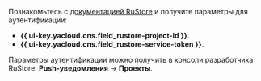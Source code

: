 Познакомьтесь с [документацией RuStore](https://www.rustore.ru/help/sdk/push-notifications/send-push-notifications) и получите параметры для аутентификации:
* **{{ ui-key.yacloud.cns.field_rustore-project-id }}**.
* **{{ ui-key.yacloud.cns.field_rustore-service-token }}**.

Параметры аутентификации можно получить в консоли разработчика RuStore: **Push-уведомления** → **Проекты**.